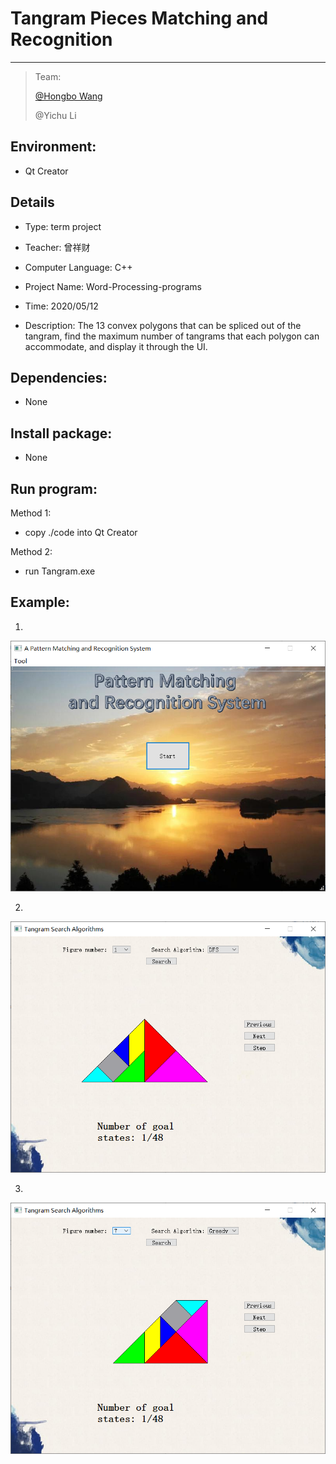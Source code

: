 # **Tangram Pieces Matching and Recognition**

-----

>  Team:
>
>  [@Hongbo Wang ](https://github.com/BOBWang1117)
>
>  @Yichu Li
>
>  

## **Environment:**

- Qt Creator

  

## **Details**

- Type: term project

- Teacher: 曾祥财

- Computer Language: C++

- Project Name: Word-Processing-programs

- Time: 2020/05/12

- Description: The 13 convex polygons that can be spliced out of the tangram, find the maximum number of tangrams that each polygon can accommodate, and display it through the UI.


## **Dependencies:** 

- None



## **Install package:**

- None




## **Run program:**

Method 1:

- copy ./code into Qt Creator

  

Method 2:

- run Tangram.exe

  

 

## **Example:**

1. 
![picture1](./picture/1.PNG)

   

2. 
![picture1](./picture/2.PNG)

   

3. 
![picture1](./picture/3.PNG)

   

